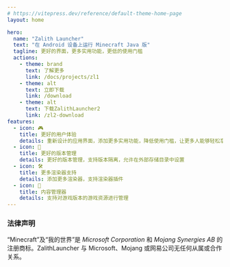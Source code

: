 ```yaml
---
# https://vitepress.dev/reference/default-theme-home-page
layout: home

hero:
  name: "Zalith Launcher"
  text: "在 Android 设备上运行 Minecraft Java 版"
  tagline: 更好的界面，更多实用功能，更低的使用门槛
  actions:
    - theme: brand
      text: 了解更多
      link: /docs/projects/zl1
    - theme: alt
      text: 立即下载
      link: /download
    - theme: alt
      text: 下载ZalithLauncher2
      link: /zl2-download
features:
  - icon: 🎮
    title: 更好的用户体验
    details: 重新设计的应用界面，添加更多实用功能，降低使用门槛，让更多人能够轻松享受 Minecraft
  - icon: 🔄
    title: 更好的版本管理
    details: 更好的版本管理，支持版本隔离，允许在外部存储目录中设置
  - icon: 🛠️
    title: 更多渲染器支持
    details: 添加更多渲染器，支持渲染器插件
  - icon: 📁
    title: 内容管理器
    details: 支持对游戏版本的游戏资源进行管理
---
```


### 法律声明
“Minecraft”及“我的世界”是 _Microsoft Corporation_ 和 _Mojang Synergies AB_ 的注册商标。ZalithLauncher 与 Microsoft、Mojang 或网易公司无任何从属或合作关系。
